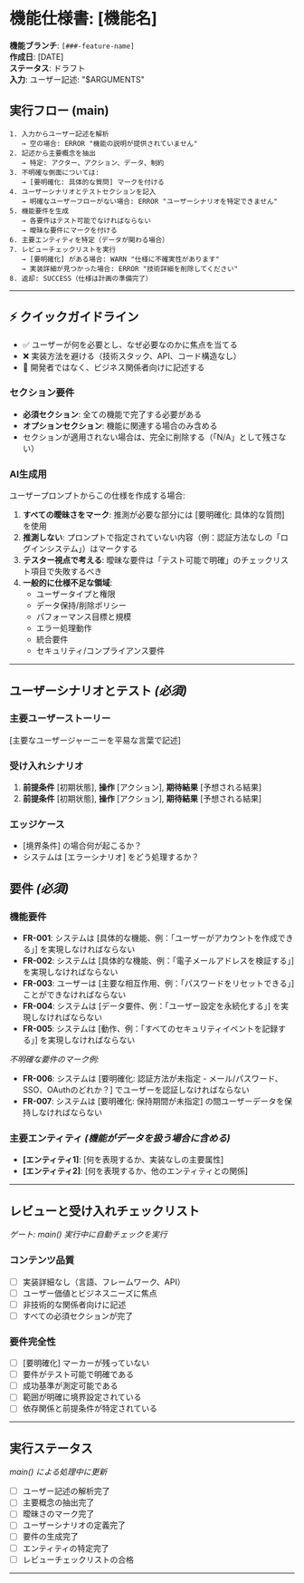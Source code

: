 # 機能仕様書: [機能名]

**機能ブランチ**: `[###-feature-name]`  
**作成日**: [DATE]  
**ステータス**: ドラフト  
**入力**: ユーザー記述: "$ARGUMENTS"

## 実行フロー (main)
```
1. 入力からユーザー記述を解析
   → 空の場合: ERROR "機能の説明が提供されていません"
2. 記述から主要概念を抽出
   → 特定: アクター、アクション、データ、制約
3. 不明確な側面については:
   → [要明確化: 具体的な質問] マークを付ける
4. ユーザーシナリオとテストセクションを記入
   → 明確なユーザーフローがない場合: ERROR "ユーザーシナリオを特定できません"
5. 機能要件を生成
   → 各要件はテスト可能でなければならない
   → 曖昧な要件にマークを付ける
6. 主要エンティティを特定（データが関わる場合）
7. レビューチェックリストを実行
   → [要明確化] がある場合: WARN "仕様に不確実性があります"
   → 実装詳細が見つかった場合: ERROR "技術詳細を削除してください"
8. 返却: SUCCESS（仕様は計画の準備完了）
```

---

## ⚡ クイックガイドライン
- ✅ ユーザーが何を必要とし、なぜ必要なのかに焦点を当てる
- ❌ 実装方法を避ける（技術スタック、API、コード構造なし）
- 👥 開発者ではなく、ビジネス関係者向けに記述する

### セクション要件
- **必須セクション**: 全ての機能で完了する必要がある
- **オプションセクション**: 機能に関連する場合のみ含める
- セクションが適用されない場合は、完全に削除する（「N/A」として残さない）

### AI生成用
ユーザープロンプトからこの仕様を作成する場合:
1. **すべての曖昧さをマーク**: 推測が必要な部分には [要明確化: 具体的な質問] を使用
2. **推測しない**: プロンプトで指定されていない内容（例：認証方法なしの「ログインシステム」）はマークする
3. **テスター視点で考える**: 曖昧な要件は「テスト可能で明確」のチェックリスト項目で失敗するべき
4. **一般的に仕様不足な領域**:
   - ユーザータイプと権限
   - データ保持/削除ポリシー
   - パフォーマンス目標と規模
   - エラー処理動作
   - 統合要件
   - セキュリティ/コンプライアンス要件

---

## ユーザーシナリオとテスト *(必須)*

### 主要ユーザーストーリー
[主要なユーザージャーニーを平易な言葉で記述]

### 受け入れシナリオ
1. **前提条件** [初期状態], **操作** [アクション], **期待結果** [予想される結果]
2. **前提条件** [初期状態], **操作** [アクション], **期待結果** [予想される結果]

### エッジケース
- [境界条件] の場合何が起こるか？
- システムは [エラーシナリオ] をどう処理するか？

## 要件 *(必須)*

### 機能要件
- **FR-001**: システムは [具体的な機能、例：「ユーザーがアカウントを作成できる」] を実現しなければならない
- **FR-002**: システムは [具体的な機能、例：「電子メールアドレスを検証する」] を実現しなければならない
- **FR-003**: ユーザーは [主要な相互作用、例：「パスワードをリセットできる」] ことができなければならない
- **FR-004**: システムは [データ要件、例：「ユーザー設定を永続化する」] を実現しなければならない
- **FR-005**: システムは [動作、例：「すべてのセキュリティイベントを記録する」] を実現しなければならない

*不明確な要件のマーク例:*
- **FR-006**: システムは [要明確化: 認証方法が未指定 - メール/パスワード、SSO、OAuthのどれか？] でユーザーを認証しなければならない
- **FR-007**: システムは [要明確化: 保持期間が未指定] の間ユーザーデータを保持しなければならない

### 主要エンティティ *(機能がデータを扱う場合に含める)*
- **[エンティティ1]**: [何を表現するか、実装なしの主要属性]
- **[エンティティ2]**: [何を表現するか、他のエンティティとの関係]

---

## レビューと受け入れチェックリスト
*ゲート: main() 実行中に自動チェックを実行*

### コンテンツ品質
- [ ] 実装詳細なし（言語、フレームワーク、API）
- [ ] ユーザー価値とビジネスニーズに焦点
- [ ] 非技術的な関係者向けに記述
- [ ] すべての必須セクションが完了

### 要件完全性
- [ ] [要明確化] マーカーが残っていない
- [ ] 要件がテスト可能で明確である
- [ ] 成功基準が測定可能である
- [ ] 範囲が明確に境界設定されている
- [ ] 依存関係と前提条件が特定されている

---

## 実行ステータス
*main() による処理中に更新*

- [ ] ユーザー記述の解析完了
- [ ] 主要概念の抽出完了
- [ ] 曖昧さのマーク完了
- [ ] ユーザーシナリオの定義完了
- [ ] 要件の生成完了
- [ ] エンティティの特定完了
- [ ] レビューチェックリストの合格

---
